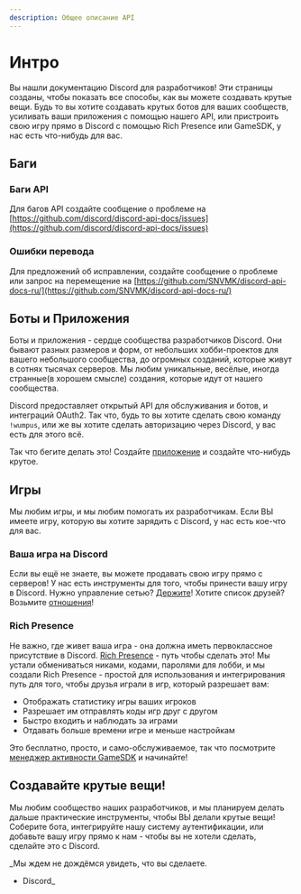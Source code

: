 ```yaml
---
description: Общее описание API
---
```


# Интро

Вы нашли документацию Discord для разработчиков! Эти страницы созданы, чтобы показать все способы, как вы можете создавать крутые вещи. Будь то вы хотите создавать крутых ботов для ваших сообществ, усиливать ваши приложения с помощью нашего API, или пристроить свою игру прямо в Discord с помощью Rich Presence или GameSDK, у нас есть что-нибудь для вас.

## Баги

### Баги API

Для багов API создайте сообщение о проблеме на [https://github.com/discord/discord-api-docs/issues](https://github.com/discord/discord-api-docs/issues)

### Ошибки перевода

Для предложений об исправлении, создайте сообщение о проблеме или запрос на перемещение на [https://github.com/SNVMK/discord-api-docs-ru/](https://github.com/SNVMK/discord-api-docs-ru/) 

## Боты и Приложения

Боты и приложения - сердце сообщества разработчиков Discord. Они бывают разных размеров и форм, от небольших хобби-проектов для вашего небольшого сообщества, до огромных созданий, которые живут в сотнях тысячах серверов. Мы любим уникальные, весёлые, иногда странные\(в хорошем смысле\) создания, которые идут от нашего сообщества.

Discord предоставляет открытый API для обслуживания и ботов, и интеграций OAuth2. Так что, будь то вы хотите сделать свою команду `!wumpus`, или же вы хотите сделать авторизацию через Discord, у вас есть для этого всё.

Так что бегите делать это! Создайте [приложение](https://discord.com/developers/applications) и создайте что-нибудь крутое.

## Игры

Мы любим игры, и мы любим помогать их разработчикам. Если ВЫ имеете игру, которую вы хотите зарядить с Discord, у нас есть кое-что для вас.

### Ваша игра на Discord

Если вы ещё не знаете, вы можете продавать свою игру прямо с серверов! У нас есть инструменты для того, чтобы принести вашу игру в Discord. Нужно управление сетью? [Держите](https://discord.com/developers/docs/game-sdk/networking)! Хотите список друзей? Возьмите [отношения](https://discord.com/developers/docs/game-sdk/relationships)!

### Rich Presence

Не важно, где живет ваша игра - она должна иметь первоклассное присутствие в Discord. [Rich Presence](https://discord.com/rich-presence) - путь чтобы сделать это! Мы устали обмениваться никами, кодами, паролями для лобби, и мы создали Rich Presence - простой для использования и интегрирования путь для того, чтобы друзья играли в игр, который разрешает вам:

* Отображать статистику игры ваших игроков
* Разрешает им отправлять коды игр друг с другом
* Быстро входить и наблюдать за играми
* Отдавать больше времени игре и меньше настройкам

Это бесплатно, просто, и само-обслуживаемое, так что посмотрите [менеджер активности GameSDK](https://discord.com/developers/docs/game-sdk/activities) и начинайте!

## Создавайте крутые вещи!

Мы любим сообщество наших разработчиков, и мы планируем делать дальше практические инструменты, чтобы ВЫ делали крутые вещи! Соберите бота, интегрируйте нашу систему аутентификации, или добавьте вашу игру прямо к нам - чтобы вы не хотели сделать, сделайте это с Discord.

_Мы ждем не дождёмся увидеть, что вы сделаете.  
- Discord_


